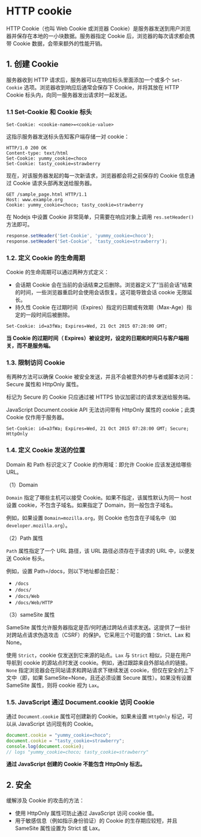 # HTTP cookie

HTTP Cookie（也叫 Web Cookie 或浏览器 Cookie）是服务器发送到用户浏览器并保存在本地的一小块数据。服务器指定 Cookie 后，浏览器的每次请求都会携带 Cookie 数据，会带来额外的性能开销。

## 1. 创建 Cookie

服务器收到 HTTP 请求后，服务器可以在响应标头里面添加一个或多个 `Set-Cookie` 选项。浏览器收到响应后通常会保存下 Cookie，并将其放在 HTTP Cookie 标头内，向同一服务器发出请求时一起发送。

### 1.1 Set-Cookie 和 Cookie 标头

```http
Set-Cookie: <cookie-name>=<cookie-value>
```

这指示服务器发送标头告知客户端存储一对 cookie：

```http
HTTP/1.0 200 OK
Content-type: text/html
Set-Cookie: yummy_cookie=choco
Set-Cookie: tasty_cookie=strawberry
```

现在，对该服务器发起的每一次新请求，浏览器都会将之前保存的 Cookie 信息通过 Cookie 请求头部再发送给服务器。

```http
GET /sample_page.html HTTP/1.1
Host: www.example.org
Cookie: yummy_cookie=choco; tasty_cookie=strawberry
```

在 Nodejs 中设置 Cookie 非常简单，只需要在响应对象上调用 `res.setHeader()` 方法即可。

```js
response.setHeader('Set-Cookie', 'yummy_cookie=choco');
response.setHeader('Set-Cookie', 'tasty_cookie=strawberry');
```

### 1.2. 定义 Cookie 的生命周期

Cookie 的生命周期可以通过两种方式定义：

- 会话期 Cookie 会在当前的会话结束之后删除。浏览器定义了“当前会话”结束的时间，一些浏览器重启时会使用会话恢复。这可能导致会话 cookie 无限延长。
- 持久性 Cookie 在过期时间（Expires）指定的日期或有效期（Max-Age）指定的一段时间后被删除。

```http
Set-Cookie: id=a3fWa; Expires=Wed, 21 Oct 2015 07:28:00 GMT;
```

**当 Cookie 的过期时间（ Expires）被设定时，设定的日期和时间只与客户端相关，而不是服务端。**

### 1.3. 限制访问 Cookie

有两种方法可以确保 Cookie 被安全发送，并且不会被意外的参与者或脚本访问：Secure 属性和 HttpOnly 属性。

标记为 Secure 的 Cookie 只应通过被 HTTPS 协议加密过的请求发送给服务端。

JavaScript Document.cookie API 无法访问带有 HttpOnly 属性的 cookie；此类 Cookie 仅作用于服务器。

```http
Set-Cookie: id=a3fWa; Expires=Wed, 21 Oct 2015 07:28:00 GMT; Secure; HttpOnly
```

### 1.4. 定义 Cookie 发送的位置

Domain 和 Path 标识定义了 Cookie 的作用域：即允许 Cookie 应该发送给哪些 URL。

（1）Domain

`Domain` 指定了哪些主机可以接受 Cookie。如果不指定，该属性默认为同一 host 设置 cookie，不包含子域名。如果指定了 Domain，则一般包含子域名。

例如，如果设置 `Domain=mozilla.org`，则 Cookie 也包含在子域名中（如 `developer.mozilla.org`）。

（2）Path 属性

`Path` 属性指定了一个 URL 路径，该 URL 路径必须存在于请求的 URL 中，以便发送 Cookie 标头。

例如，设置 Path=/docs，则以下地址都会匹配：

- `/docs`
- `/docs/`
- `/docs/Web`
- `/docs/Web/HTTP`

（3）sameSite 属性

SameSite 属性允许服务器指定是否/何时通过跨站点请求发送。这提供了一些针对跨站点请求伪造攻击（CSRF）的保护。它采用三个可能的值：Strict、Lax 和 None。

使用 `Strict`，cookie 仅发送到它来源的站点。`Lax` 与 `Strict` 相似，只是在用户导航到 cookie 的源站点时发送 cookie。例如，通过跟踪来自外部站点的链接。`None` 指定浏览器会在同站请求和跨站请求下继续发送 cookie，但仅在安全的上下文中（即，如果 SameSite=None，且还必须设置 Secure 属性）。如果没有设置 SameSite 属性，则将 cookie 视为 `Lax`。

### 1.5. JavaScript 通过 Document.cookie 访问 Cookie

通过 `Document.cookie` 属性可创建新的 Cookie。如果未设置 `HttpOnly` 标记，可以从 JavaScript 访问现有的 Cookie。

```js
document.cookie = "yummy_cookie=choco";
document.cookie = "tasty_cookie=strawberry";
console.log(document.cookie);
// logs "yummy_cookie=choco; tasty_cookie=strawberry"
```

**通过 JavaScript 创建的 Cookie 不能包含 HttpOnly 标志。**

## 2. 安全

缓解涉及 Cookie 的攻击的方法：

- 使用 HttpOnly 属性可防止通过 JavaScript 访问 cookie 值。
- 用于敏感信息（例如指示身份验证）的 Cookie 的生存期应较短，并且 SameSite 属性设置为 Strict 或 Lax。
